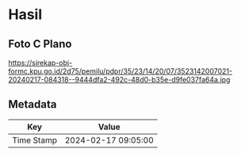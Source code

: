 # Hasil

## Foto C Plano

https://sirekap-obj-formc.kpu.go.id/2d75/pemilu/pdpr/35/23/14/20/07/3523142007021-20240217-084318--9444dfa2-492c-48d0-b35e-d9fe037fa64a.jpg


## Metadata

| Key        | Value               |
| ---------- | ------------------- |
| Time Stamp | 2024-02-17 09:05:00 |



